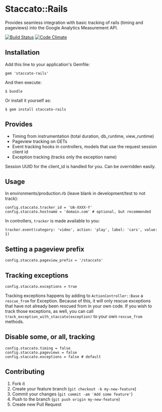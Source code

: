 # Staccato::Rails

Provides seamless integration with basic tracking of rails (timing and pageviews) into the Google Analytics Measurement API.

[![Build Status](https://travis-ci.org/tpitale/staccato-rails.png?branch=master)](https://travis-ci.org/tpitale/staccato-rails)
[![Code Climate](https://codeclimate.com/github/tpitale/staccato-rails.png)](https://codeclimate.com/github/tpitale/staccato-rails)

## Installation

Add this line to your application's Gemfile:

    gem 'staccato-rails'

And then execute:

    $ bundle

Or install it yourself as:

    $ gem install staccato-rails

## Provides

* Timing from instrumentation (total duration, db_runtime, view_runtime)
* Pageview tracking on GETs
* Event tracking hooks in controllers, models that use the request session client id
* Exception tracking (tracks only the exception name)

Session UUID for the client_id is handled for you. Can be overridden easily.

## Usage

In environments/production.rb (leave blank in development/test to not track):

    config.staccato.tracker_id = 'UA-XXXX-Y'
    config.staccato.hostname = 'domain.com' # optional, but recommended

In controllers, `tracker` is made available to you:

    tracker.event(category: 'video', action: 'play', label: 'cars', value: 1)

## Setting a pageview prefix

    config.staccato.pageview_prefix = '/staccato'

## Tracking exceptions ##

    config.staccato.exceptions = true

Tracking exceptions happens by adding to `ActionController::Base` a `rescue_from` for Exception. Because of this, it will only rescue exceptions that have not already been rescued from in your own code. If you wish to track those exceptions, as well, you can call `track_exception_with_staccato(exception)` to your own `rescue_from` methods.

## Disable some, or all, tracking

    config.staccato.timing = false
    config.staccato.pageviews = false
    config.staccato.exceptions = false # default

## Contributing

1. Fork it
2. Create your feature branch (`git checkout -b my-new-feature`)
3. Commit your changes (`git commit -am 'Add some feature'`)
4. Push to the branch (`git push origin my-new-feature`)
5. Create new Pull Request

